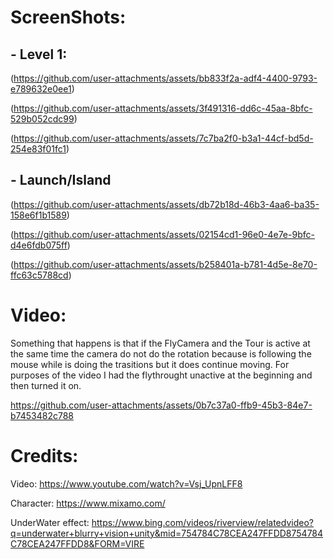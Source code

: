 # ScreenShots:
##    - Level 1:

(https://github.com/user-attachments/assets/bb833f2a-adf4-4400-9793-e789632e0ee1)

(https://github.com/user-attachments/assets/3f491316-dd6c-45aa-8bfc-529b052cdc99)

(https://github.com/user-attachments/assets/7c7ba2f0-b3a1-44cf-bd5d-254e83f01fc1)


##    - Launch/Island

(https://github.com/user-attachments/assets/db72b18d-46b3-4aa6-ba35-158e6f1b1589)

(https://github.com/user-attachments/assets/02154cd1-96e0-4e7e-9bfc-d4e6fdb075ff)

(https://github.com/user-attachments/assets/b258401a-b781-4d5e-8e70-ffc63c5788cd)


# Video: 

Something that happens is that if the FlyCamera and the Tour is active at the same time the camera do not do the rotation because is following the mouse while is doing the trasitions but it does continue moving. For purposes of the video I had the flythrought unactive at the beginning and then turned it on.

https://github.com/user-attachments/assets/0b7c37a0-ffb9-45b3-84e7-b7453482c788

# Credits:

Video: https://www.youtube.com/watch?v=Vsj_UpnLFF8

Character: https://www.mixamo.com/

UnderWater effect: https://www.bing.com/videos/riverview/relatedvideo?q=underwater+blurry+vision+unity&mid=754784C78CEA247FFDD8754784C78CEA247FFDD8&FORM=VIRE
